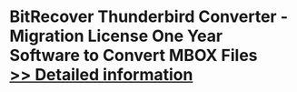 # BitRecover Thunderbird Converter - Migration License One Year<br />Software to Convert MBOX Files<br />[>> Detailed information](https://secure.shareit.com/shareit/product.html?productid=301011899&affiliateid=200057808)